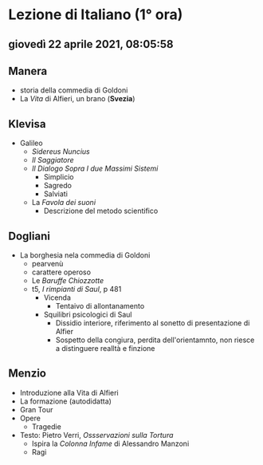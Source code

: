 # Lezione di Italiano (1° ora)

## giovedì 22 aprile 2021, 08:05:58


## Manera
* storia della commedia di Goldoni
* La *Vita* di Alfieri, un brano (**Svezia**)

## Klevisa
* Galileo
	* _Sidereus Nuncius_
	* _Il Saggiatore_
	* _Il Dialogo Sopra I due Massimi Sistemi_
		* Simplicio
		* Sagredo
		* Salviati
	* La *Favola dei suoni*
		* Descrizione del metodo scientifico
## Dogliani
* La borghesia nela commedia di Goldoni
	* pearvenù
	* carattere operoso
	* Le *Baruffe Chiozzotte*
	* t5, _I rimpianti di Saul_, p 481
		* Vicenda
			* Tentaivo di allontanamento
		* Squilibri psicologici di Saul
			* Dissidio interiore, riferimento al sonetto di presentazione di Alfier
			* Sospetto della congiura, perdita dell'orientamnto, non riesce a distinguere realltà e finzione
## Menzio
* Introduzione alla Vita di Alfieri
* La formazione (autodidatta)
* Gran Tour
* Opere
	* Tragedie
* Testo: Pietro Verri, *Ossservazioni sulla Tortura*
	* Ispira la *Colonna Infame* di Alessandro Manzoni
	* Ragi
<!--stackedit_data:
eyJoaXN0b3J5IjpbMTMzMTczNDIzMSwtMTQ1NTc4NzY3NiwyNz
AyODAzODQsMTM5NjE3ODk2MywtMTA3MjI2NjE4MSw2MjM2MTM3
NSwtMTMyNDA1MDIwN119
-->